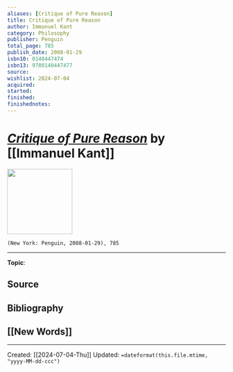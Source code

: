 ```yaml
---
aliases: [Critique of Pure Reason]
title: Critique of Pure Reason
author: Immanuel Kant
category: Philosophy
publisher: Penguin
total_page: 785
publish_date: 2008-01-29
isbn10: 0140447474
isbn13: 9780140447477
source: 
wishlist: 2024-07-04
acquired: 
started: 
finished: 
finishednotes: 
---
```

# *[Critique of Pure Reason]()* by [[Immanuel Kant]]

<img src="http://books.google.com/books/content?id=atkvEAAAQBAJ&printsec=frontcover&img=1&zoom=1&edge=curl&source=gbs_api" width=150>

`(New York: Penguin, 2008-01-29), 785`



--- 
**Topic**: 

**Source**
- 

**Bibliography**
- 
 
**[[New Words]]**
- 

---
Created: [[2024-07-04-Thu]]
Updated: `=dateformat(this.file.mtime, "yyyy-MM-dd-ccc")`